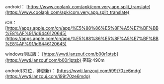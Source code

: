 android：
[https://www.coolapk.com/apk/com.very.app.split_translate](https://www.coolapk.com/apk/com.very.app.split_translate)



iOS：
[https://apps.apple.com/cn/app/%E5%88%86%E5%8F%A5%E7%BF%BB%E8%AF%91/id6446120645](https://apps.apple.com/cn/app/%E5%88%86%E5%8F%A5%E7%BF%BB%E8%AF%91/id6446120645)



windows测试版：
[https://wwti.lanzouf.com/b00r1ptsb](https://wwti.lanzouf.com/b00r1ptsb)
密码:490m



android(32位，待更新)：
[https://wwti.lanzouj.com/i99t70ze6mdg](https://wwti.lanzouj.com/i99t70ze6mdg)









